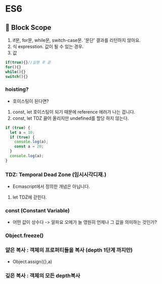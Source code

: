 # ES6

## 💫 Block Scope

1. if문, for문, while문, switch-case문. '문단' 결과를 리턴하지 않아요.
2. 식 expresstion. 값이 될 수 있는 경우.
3. 값

```js
if(true){}//실행 후 끝
for(){}
while(){}
switch(){}
```

### hoisting?

- 호이스팅이 된다면?

1. const, let 호이스팅이 되기 때문에 reference 에러가 나는 겁니다.
2. const, let TDZ 끓어 올리지만 undefined를 할당 하지 않는다.

```js
if (true) {
  let a = 10;
  if (true) {
    console.log(a);
    const a = 20;
  }
  console.log(a);
}
```

### TDZ: Temporal Dead Zone (임시시각디재.)

- Ecmascript에서 정의한 개념은 아닙니다.

1. let TDZ에 갇힌다.

### const (Constant Variable)

- 어떤 값이 상수다 -> 알파요 오메가 늘 영원히 언제나 그 값을 의미하는 것인가?

### Object.freeze()

### 얕은 복사 : 객체의 프로퍼티들을 복사 (depth 1단계 까지만)

- Object.assign({},a)

### 깊은 복사 : 객체의 모든 depth복사
